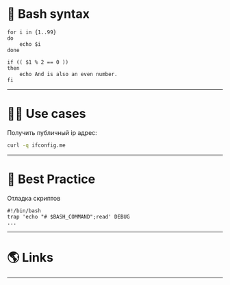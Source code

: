 # 🐚 Bash syntax

```shell title=for
for i in {1..99}
do
	echo $i
done
```

```shell title=if
if (( $1 % 2 == 0 ))
then
	echo And is also an even number.
fi
```

---

# 🤹‍♀️ Use cases

Получить публичный ip адрес:

```bash
curl -q ifconfig.me
```

---

# 🥇 Best Practice

Отладка скриптов

```shell
#!/bin/bash
trap 'echo "# $BASH_COMMAND";read' DEBUG
...
```

---

# 🌎 Links

---
